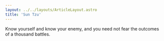```yaml
---
layout: ../../layouts/ArticleLayout.astro
title: 'Sun Tzu'
---
```


Know yourself and know your enemy, and you need not fear the outcomes of a thousand battles.
